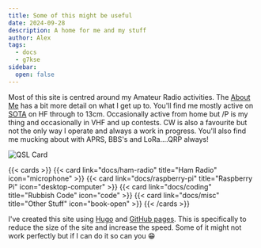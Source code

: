 ```yaml
---
title: Some of this might be useful
date: 2024-09-28
description: A home for me and my stuff
author: Alex
tags:
  - docs
  - g7kse
sidebar:
  open: false
---
```



Most of this site is centred around my Amateur Radio activities. The [About Me](https://g7kse.co.uk/about) has a bit more detail on what I get up to. You'll find me mostly active on [SOTA](https://sota.org.uk) on HF through to 13cm. Occasionally active from home but /P is my thing and occasionally in VHF and up contests. CW is also a favourite but not the only way I operate and always a work in progress. You'll also find me mucking about with APRS, BBS's and LoRa....QRP always!

![QSL Card](qsl.png#centre)

{{< cards >}}
  {{< card link="docs/ham-radio" title="Ham Radio" icon="microphone" >}}
  {{< card link="docs/raspberry-pi" title="Raspberry Pi" icon="desktop-computer" >}}
  {{< card link="docs/coding" title="Rubbish Code" icon="code" >}}
  {{< card link="docs/misc" title="Other Stuff" icon="book-open" >}}
{{< /cards >}}

I've created this site using [Hugo](https://gohugo.io) and [GitHub pages](https://pages.github.com). This is specifically to reduce the size of the site and increase the speed. Some of it might not work perfectly but if I can do it so can you 😁